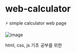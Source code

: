 # web-calculator
⚡ simple calculator web page

![image](https://user-images.githubusercontent.com/62207008/197443047-570ba3d2-4aff-44e8-ac17-23c9cada2afb.png)

html, css, js 기초 공부를 위한 
